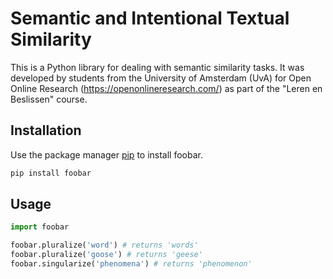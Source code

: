 # Semantic and Intentional Textual Similarity

This is a Python library for dealing with semantic similarity tasks. It was developed by students from the University of Amsterdam (UvA) for Open Online Research (https://openonlineresearch.com/) as part of the "Leren en Beslissen" course.

## Installation

Use the package manager [pip](https://pip.pypa.io/en/stable/) to install foobar.

```bash
pip install foobar
```

## Usage

```python
import foobar

foobar.pluralize('word') # returns 'words'
foobar.pluralize('goose') # returns 'geese'
foobar.singularize('phenomena') # returns 'phenomenon'
```
